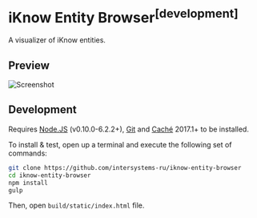 # iKnow Entity Browser<sup>[development]</sup>

A visualizer of iKnow entities.

Preview
-------

![Screenshot](https://cloud.githubusercontent.com/assets/4989256/20240678/2bc3c772-a927-11e6-84fb-01adc6b259df.png)

Development
-----------

Requires [Node.JS](https://nodejs.org) (v0.10.0-6.2.2+),
[Git](https://git-scm.com) and
[Caché](http://www.intersystems.com/library/software-downloads/) 2017.1+
to be installed.

To install & test, open up a terminal and execute the following set of commands:

```sh
git clone https://github.com/intersystems-ru/iknow-entity-browser
cd iknow-entity-browser
npm install
gulp
```

Then, open `build/static/index.html` file.